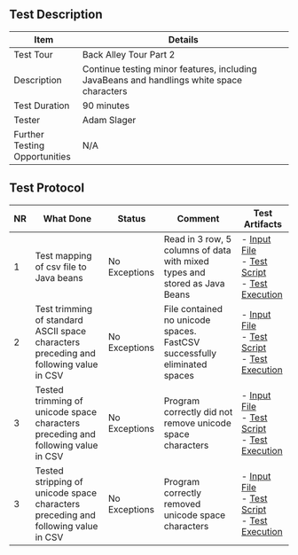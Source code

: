 ## Test Description

| Item                               | Details                                                                                                                 |
| ---------------------------------- | ------------------------------------------------------------------------------------------------------------------------|
| Test Tour                          | Back Alley Tour Part 2                                                                                                  |
| Description                        | Continue testing minor features, including JavaBeans and handlings white space characters                               |
| Test Duration                      | 90 minutes                                                                                                              |
| Tester                             | Adam Slager                                                                                                             |
| Further Testing <br> Opportunities | N/A                                                          |

## Test Protocol


| NR  | What Done                                                                  | Status        | Comment                                                                                           | Test Artifacts                                      |
| --- | -------------------------------------------------------------------------- | ------------- | ------------------------------------------------------------------------------------------------- | ----------------------------------------------------|
| 1   | Test mapping of csv file to Java beans            | No Exceptions | Read in 3 row, 5 columns of data with mixed types and stored as Java Beans | - [Input File](./Tests/inputs/testJavaBeans.csv) <br> - [Test Script](/Exploratory%20Tours/Tests/BackAlleyTour2_JB.java)<br>- [Test Execution](/Image/BackAlleyJB_1.png) |
| 2   | Test trimming of standard ASCII space characters preceding and following value in CSV | No Exceptions | File contained no unicode spaces.  FastCSV successfully eliminated spaces  | - [Input File](./Tests/inputs/testTrimSpaces.csv) <br> - [Test Script](/Exploratory%20Tours/Tests/BackAlleyTour2_Modify.java)<br>- [Test Execution](/Image/BackAlleyTrim_1.png)  |
| 3   | Tested trimming of unicode space characters preceding and following value in CSV | No Exceptions | Program correctly did not remove unicode space characters |  - [Input File](./Tests/inputs/testStripSpaces.csv) <br> - [Test Script](/Exploratory%20Tours/Tests/BackAlleyTour2_Modify.java)<br>- [Test Execution](/Image/BackAlleyTrim_2.png)  |                          
| 3   | Tested stripping of unicode space characters preceding and following value in CSV | No Exceptions | Program correctly removed unicode space characters |  - [Input File](./Tests/inputs/testStripSpaces.csv) <br> - [Test Script](/Exploratory%20Tours/Tests/BackAlleyTour2_Modify.java)<br>- [Test Execution](/Image/BackAlley_Strip1.png)  |  